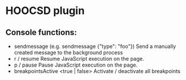 # HOOCSD plugin
## Console functions: 
* sendmessage <JSON> (e.g. sendmessage {"type": "foo"})
Send a manually created message to the background process
* r / resume
Resume JavaScript execution on the page.
* p / pause
Pause JavaScript execution on the page.
* breakpointsActive <true | false>
Activate / deactivate all breakpoints

